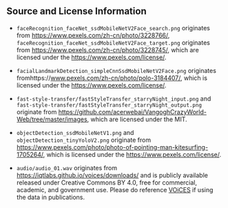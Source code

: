 ## Source and License Information

- `faceRecognition_faceNet_ssdMobileNetV2Face_search.png` originates from https://www.pexels.com/zh-cn/photo/3228766/, `faceRecognition_faceNet_ssdMobileNetV2Face_target.png` originates from https://www.pexels.com/zh-cn/photo/3228745/, which are licensed under the https://www.pexels.com/license/.

- `facialLandmarkDetection_simpleCnnSsdMobileNetV2Face.png` originates fromhttps://www.pexels.com/zh-cn/photo/polo-3184407/, which is licensed under the https://www.pexels.com/license/.

- `fast-style-transfer/fastStyleTransfer_starryNight_input.png` and `fast-style-transfer/fastStyleTransfer_starryNight_output.png` originate from https://github.com/acerwebai/VangoghCrazyWorld-Web/tree/master/images, which are licensed under the MIT.

- `objectDetection_ssdMobileNetV1.png` and `objectDetection_tinyYoloV2.png` originate from https://www.pexels.com/photo/photo-of-pointing-man-kitesurfing-1705264/, which is licensed under the https://www.pexels.com/license/.

- `audio/audio_01.wav` originates from https://iqtlabs.github.io/voices/downloads/ and is publicly available released under Creative Commons BY 4.0, free for commercial, academic, and government use. Please do reference [VOiCES](https://arxiv.org/abs/1804.05053) if using the data in publications.
